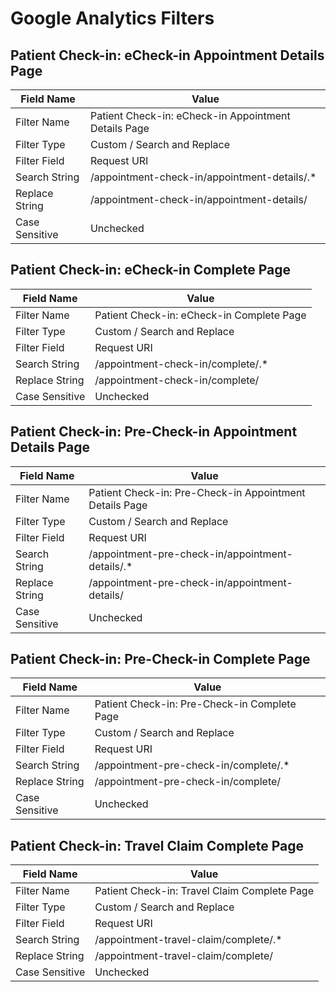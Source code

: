 # Google Analytics Filters

## Patient Check-in: eCheck-in Appointment Details Page

| Field Name      | Value |
| ----------- | ----------- |
| Filter Name | Patient Check-in: eCheck-in Appointment Details Page |
| Filter Type | Custom / Search and Replace |
| Filter Field | Request URI |
| Search String | /appointment-check-in/appointment-details/.* |
| Replace String | /appointment-check-in/appointment-details/ |
| Case Sensitive | Unchecked |

## Patient Check-in: eCheck-in Complete Page

| Field Name      | Value |
| ----------- | ----------- |
| Filter Name | Patient Check-in: eCheck-in Complete Page |
| Filter Type | Custom / Search and Replace |
| Filter Field | Request URI |
| Search String | /appointment-check-in/complete/.* |
| Replace String | /appointment-check-in/complete/ |
| Case Sensitive | Unchecked |

## Patient Check-in: Pre-Check-in Appointment Details Page

| Field Name      | Value |
| ----------- | ----------- |
| Filter Name | Patient Check-in: Pre-Check-in Appointment Details Page |
| Filter Type | Custom / Search and Replace |
| Filter Field | Request URI |
| Search String | /appointment-pre-check-in/appointment-details/.* |
| Replace String | /appointment-pre-check-in/appointment-details/ |
| Case Sensitive | Unchecked |

## Patient Check-in: Pre-Check-in Complete Page

| Field Name      | Value |
| ----------- | ----------- |
| Filter Name | Patient Check-in: Pre-Check-in Complete Page |
| Filter Type | Custom / Search and Replace |
| Filter Field | Request URI |
| Search String | /appointment-pre-check-in/complete/.* |
| Replace String | /appointment-pre-check-in/complete/ |
| Case Sensitive | Unchecked |

## Patient Check-in: Travel Claim Complete Page

| Field Name      | Value |
| ----------- | ----------- |
| Filter Name | Patient Check-in: Travel Claim Complete Page |
| Filter Type | Custom / Search and Replace |
| Filter Field | Request URI |
| Search String | /appointment-travel-claim/complete/.* |
| Replace String | /appointment-travel-claim/complete/ |
| Case Sensitive | Unchecked |
